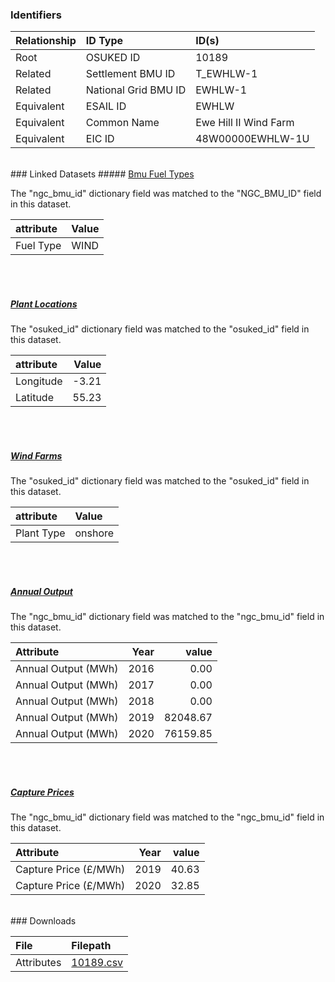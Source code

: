 ### Identifiers

| Relationship   | ID Type              | ID(s)                 |
|:---------------|:---------------------|:----------------------|
| Root           | OSUKED ID            | 10189                 |
| Related        | Settlement BMU ID    | T_EWHLW-1             |
| Related        | National Grid BMU ID | EWHLW-1               |
| Equivalent     | ESAIL ID             | EWHLW                 |
| Equivalent     | Common Name          | Ewe Hill II Wind Farm |
| Equivalent     | EIC ID               | 48W00000EWHLW-1U      |

<br>
### Linked Datasets
##### <a href="https://osuked.github.io/Power-Station-Dictionary/datasets/bmu-fuel-types">Bmu Fuel Types</a>



The "ngc_bmu_id" dictionary field was matched to the "NGC_BMU_ID" field in this dataset.

| attribute   | Value   |
|:------------|:--------|
| Fuel Type   | WIND    |

<br><br>
##### <a href="https://osuked.github.io/Power-Station-Dictionary/datasets/plant-locations">Plant Locations</a>



The "osuked_id" dictionary field was matched to the "osuked_id" field in this dataset.

| attribute   |   Value |
|:------------|--------:|
| Longitude   |   -3.21 |
| Latitude    |   55.23 |

<br><br>
##### <a href="https://osuked.github.io/Power-Station-Dictionary/datasets/wind-farms">Wind Farms</a>



The "osuked_id" dictionary field was matched to the "osuked_id" field in this dataset.

| attribute   | Value   |
|:------------|:--------|
| Plant Type  | onshore |

<br><br>
##### <a href="https://osuked.github.io/Power-Station-Dictionary/datasets/annual-output">Annual Output</a>



The "ngc_bmu_id" dictionary field was matched to the "ngc_bmu_id" field in this dataset.

| Attribute           |   Year |    value |
|:--------------------|-------:|---------:|
| Annual Output (MWh) |   2016 |     0.00 |
| Annual Output (MWh) |   2017 |     0.00 |
| Annual Output (MWh) |   2018 |     0.00 |
| Annual Output (MWh) |   2019 | 82048.67 |
| Annual Output (MWh) |   2020 | 76159.85 |

<br><br>
##### <a href="https://osuked.github.io/Power-Station-Dictionary/datasets/capture-prices">Capture Prices</a>



The "ngc_bmu_id" dictionary field was matched to the "ngc_bmu_id" field in this dataset.

| Attribute             |   Year |   value |
|:----------------------|-------:|--------:|
| Capture Price (£/MWh) |   2019 |   40.63 |
| Capture Price (£/MWh) |   2020 |   32.85 |


<br>
### Downloads


| File       | Filepath                                                                              |
|:-----------|:--------------------------------------------------------------------------------------|
| Attributes | [10189.csv](https://osuked.github.io/Power-Station-Dictionary/object_attrs/10189.csv) |
